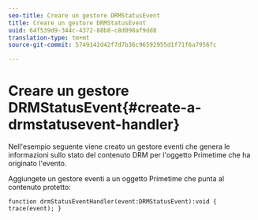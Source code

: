 ```yaml
---
seo-title: Creare un gestore DRMStatusEvent
title: Creare un gestore DRMStatusEvent
uuid: 64f539d9-344c-4372-88b8-c8d098af9dd8
translation-type: tm+mt
source-git-commit: 5749142d42f7d7b36c96592955d1f71f6a7956fc

---
```



# Creare un gestore DRMStatusEvent{#create-a-drmstatusevent-handler}

Nell&#39;esempio seguente viene creato un gestore eventi che genera le informazioni sullo stato del contenuto DRM per l&#39;oggetto Primetime che ha originato l&#39;evento.

Aggiungete un gestore eventi a un oggetto Primetime che punta al contenuto protetto:

```
function drmStatusEventHandler(event:DRMStatusEvent):void { trace(event); } 
```

